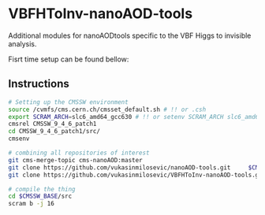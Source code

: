 # VBFHToInv-nanoAOD-tools
Additional modules for nanoAODtools specific to the VBF Higgs to invisible analysis.

Fisrt time setup can be found bellow:

## Instructions

```bash
# Setting up the CMSSW environment
source /cvmfs/cms.cern.ch/cmsset_default.sh # !! or .csh
export SCRAM_ARCH=slc6_amd64_gcc630 # !! or setenv SCRAM_ARCH slc6_amd64_gcc630
cmsrel CMSSW_9_4_6_patch1
cd CMSSW_9_4_6_patch1/src/
cmsenv

# combining all repositories of interest
git cms-merge-topic cms-nanoAOD:master
git clone https://github.com/vukasinmilosevic/nanoAOD-tools.git     $CMSSW_BASE/src/PhysicsTools/NanoAODTools
git clone https://github.com/vukasinmilosevic/VBFHToInv-nanoAOD-tools.git $CMSSW_BASE/src/VBFHToInv/NanoAODTools

# compile the thing
cd $CMSSW_BASE/src
scram b -j 16
```


